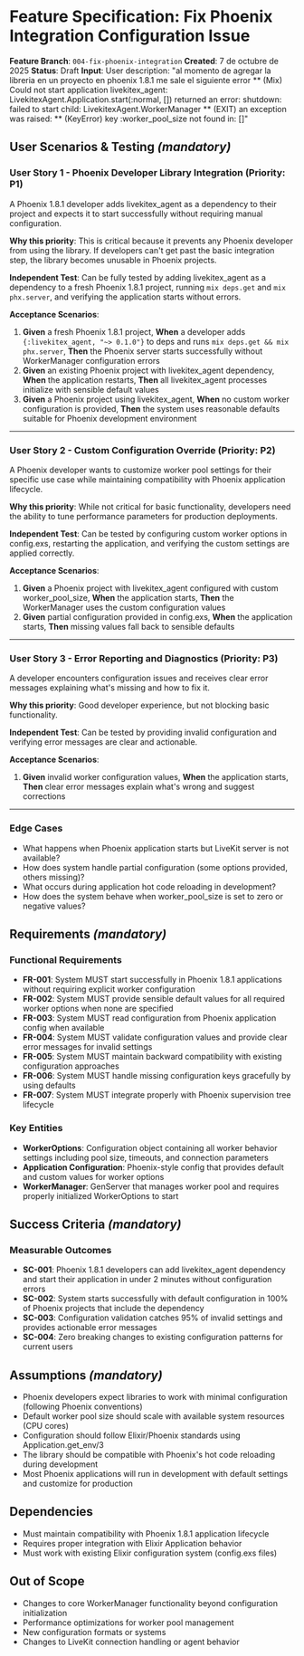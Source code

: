 # Feature Specification: Fix Phoenix Integration Configuration Issue

**Feature Branch**: `004-fix-phoenix-integration`
**Created**: 7 de octubre de 2025
**Status**: Draft
**Input**: User description: "al momento de agregar la libreria en un proyecto en phoenix 1.8.1 me sale el siguiente error ** (Mix) Could not start application livekitex_agent: LivekitexAgent.Application.start(:normal, []) returned an error: shutdown: failed to start child: LivekitexAgent.WorkerManager ** (EXIT) an exception was raised: ** (KeyError) key :worker_pool_size not found in: []"

## User Scenarios & Testing *(mandatory)*

### User Story 1 - Phoenix Developer Library Integration (Priority: P1)

A Phoenix 1.8.1 developer adds livekitex_agent as a dependency to their project and expects it to start successfully without requiring manual configuration.

**Why this priority**: This is critical because it prevents any Phoenix developer from using the library. If developers can't get past the basic integration step, the library becomes unusable in Phoenix projects.

**Independent Test**: Can be fully tested by adding livekitex_agent as a dependency to a fresh Phoenix 1.8.1 project, running `mix deps.get` and `mix phx.server`, and verifying the application starts without errors.

**Acceptance Scenarios**:

1. **Given** a fresh Phoenix 1.8.1 project, **When** a developer adds `{:livekitex_agent, "~> 0.1.0"}` to deps and runs `mix deps.get && mix phx.server`, **Then** the Phoenix server starts successfully without WorkerManager configuration errors
2. **Given** an existing Phoenix project with livekitex_agent dependency, **When** the application restarts, **Then** all livekitex_agent processes initialize with sensible default values
3. **Given** a Phoenix project using livekitex_agent, **When** no custom worker configuration is provided, **Then** the system uses reasonable defaults suitable for Phoenix development environment

---

### User Story 2 - Custom Configuration Override (Priority: P2)

A Phoenix developer wants to customize worker pool settings for their specific use case while maintaining compatibility with Phoenix application lifecycle.

**Why this priority**: While not critical for basic functionality, developers need the ability to tune performance parameters for production deployments.

**Independent Test**: Can be tested by configuring custom worker options in config.exs, restarting the application, and verifying the custom settings are applied correctly.

**Acceptance Scenarios**:

1. **Given** a Phoenix project with livekitex_agent configured with custom worker_pool_size, **When** the application starts, **Then** the WorkerManager uses the custom configuration values
2. **Given** partial configuration provided in config.exs, **When** the application starts, **Then** missing values fall back to sensible defaults

---

### User Story 3 - Error Reporting and Diagnostics (Priority: P3)

A developer encounters configuration issues and receives clear error messages explaining what's missing and how to fix it.

**Why this priority**: Good developer experience, but not blocking basic functionality.

**Independent Test**: Can be tested by providing invalid configuration and verifying error messages are clear and actionable.

**Acceptance Scenarios**:

1. **Given** invalid worker configuration values, **When** the application starts, **Then** clear error messages explain what's wrong and suggest corrections

---

### Edge Cases

- What happens when Phoenix application starts but LiveKit server is not available?
- How does system handle partial configuration (some options provided, others missing)?
- What occurs during application hot code reloading in development?
- How does the system behave when worker_pool_size is set to zero or negative values?

## Requirements *(mandatory)*

### Functional Requirements

- **FR-001**: System MUST start successfully in Phoenix 1.8.1 applications without requiring explicit worker configuration
- **FR-002**: System MUST provide sensible default values for all required worker options when none are specified
- **FR-003**: System MUST read configuration from Phoenix application config when available
- **FR-004**: System MUST validate configuration values and provide clear error messages for invalid settings
- **FR-005**: System MUST maintain backward compatibility with existing configuration approaches
- **FR-006**: System MUST handle missing configuration keys gracefully by using defaults
- **FR-007**: System MUST integrate properly with Phoenix supervision tree lifecycle

### Key Entities

- **WorkerOptions**: Configuration object containing all worker behavior settings including pool size, timeouts, and connection parameters
- **Application Configuration**: Phoenix-style config that provides default and custom values for worker options
- **WorkerManager**: GenServer that manages worker pool and requires properly initialized WorkerOptions to start

## Success Criteria *(mandatory)*

### Measurable Outcomes

- **SC-001**: Phoenix 1.8.1 developers can add livekitex_agent dependency and start their application in under 2 minutes without configuration errors
- **SC-002**: System starts successfully with default configuration in 100% of Phoenix projects that include the dependency
- **SC-003**: Configuration validation catches 95% of invalid settings and provides actionable error messages
- **SC-004**: Zero breaking changes to existing configuration patterns for current users

## Assumptions *(mandatory)*

- Phoenix developers expect libraries to work with minimal configuration (following Phoenix conventions)
- Default worker pool size should scale with available system resources (CPU cores)
- Configuration should follow Elixir/Phoenix standards using Application.get_env/3
- The library should be compatible with Phoenix's hot code reloading during development
- Most Phoenix applications will run in development with default settings and customize for production

## Dependencies

- Must maintain compatibility with Phoenix 1.8.1 application lifecycle
- Requires proper integration with Elixir Application behavior
- Must work with existing Elixir configuration system (config.exs files)

## Out of Scope

- Changes to core WorkerManager functionality beyond configuration initialization
- Performance optimizations for worker pool management
- New configuration formats or systems
- Changes to LiveKit connection handling or agent behavior
